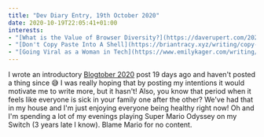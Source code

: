 ```yaml
---
title: "Dev Diary Entry, 19th October 2020"
date: 2020-10-19T22:05:41+01:00
interests:
- "[What is the Value of Browser Diversity?](https://daverupert.com/2020/09/the-value-of-browser-diversity/) - With the recent Mozilla layoffs, it's important to understand how many companies can actually afford to create browsers and be aware of which one you're using."
- "[Don't Copy Paste Into A Shell](https://briantracy.xyz/writing/copy-paste-shell.html) - Useful quick tip, never trust anything on the web!"
- "[Going Viral as a Woman in Tech](https://www.emilykager.com/writing/2020/10/08/virality.html) -  I always feel a bit sick reading about experiences like this and it completely discourages me from being visible on the internet. Why should you be subject to abuse just because you're a woman?"
---
```


I wrote an introductory [Blogtober 2020](/blog/2020-10-01-blogtober-2020) post 19 days ago and haven't posted a thing since 😅 I was really hoping that by posting my intentions it would motivate me to write more, but it hasn't! Also, you know that period when it feels like everyone is sick in your family one after the other? We've had that in my house and I'm just enjoying everyone being healthy right now! Oh and I'm spending a lot of my evenings playing Super Mario Odyssey on my Switch (3 years late I know). Blame Mario for no content.
